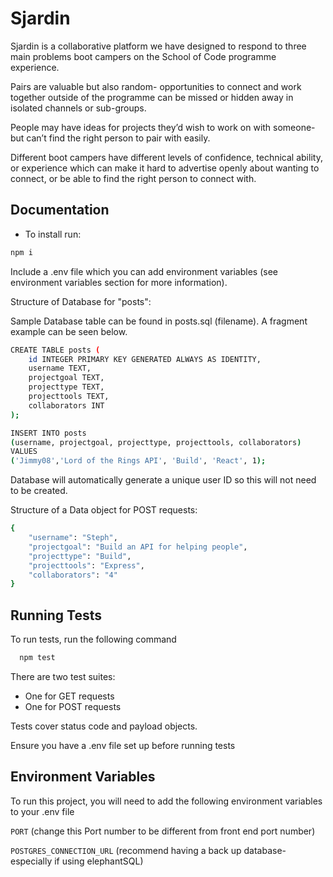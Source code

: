 
# Sjardin

Sjardin is a collaborative platform we have designed to respond to three main problems boot campers on the School of Code programme experience.

Pairs are valuable but also random- opportunities to connect and work together outside of the programme can be missed or hidden away in isolated channels or sub-groups.

People may have ideas for projects they’d wish to work on with someone- but can’t find the right person to pair with easily.

Different boot campers have different levels of confidence, technical ability, or experience which can make it hard to advertise openly about wanting to connect, or be able to find the right person to connect with.


## Documentation

- To install run:

```bash
npm i
```

Include a .env file which you can add environment variables (see environment variables section for more information).

Structure of Database for "posts":

Sample Database table can be found in posts.sql (filename).
A fragment example can be seen below.

```bash
CREATE TABLE posts (
    id INTEGER PRIMARY KEY GENERATED ALWAYS AS IDENTITY,
    username TEXT,
    projectgoal TEXT, 
    projecttype TEXT, 
    projecttools TEXT, 
    collaborators INT
);

INSERT INTO posts
(username, projectgoal, projecttype, projecttools, collaborators)
VALUES
('Jimmy08','Lord of the Rings API', 'Build', 'React', 1);
```

Database will automatically generate a unique user ID so this will not need to be created.

Structure of a Data object for POST requests:

```bash
{
    "username": "Steph",
    "projectgoal": "Build an API for helping people",
    "projecttype": "Build",
    "projecttools": "Express",
    "collaborators": "4"
}
```

## Running Tests

To run tests, run the following command

```bash
  npm test
```

There are two test suites:

- One for GET requests
- One for POST requests

Tests cover status code and payload objects.

Ensure you have a .env file set up before running tests



## Environment Variables

To run this project, you will need to add the following environment variables to your .env file

`PORT` (change this Port number to be different from front end port number)

`POSTGRES_CONNECTION_URL` (recommend having a back up database- especially if using elephantSQL)





